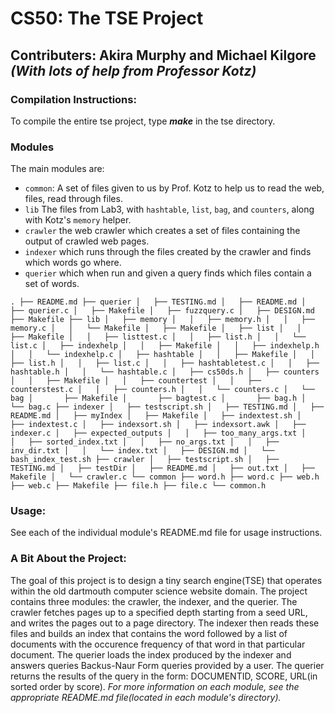 # CS50: The TSE Project

## Contributers: Akira Murphy and Michael Kilgore _(With lots of help from Professor Kotz)_

### Compilation Instructions:
To compile the entire tse project, type _**make**_ in the tse directory.

### Modules
The main modules are:
* `common`: A set of files given to us by Prof. Kotz to help us to read the web, files, read through files.
* `lib` The files from Lab3, with `hashtable`, `list`, `bag`, and `counters`, along with Kotz's `memory` helper.
* `crawler` the web crawler which creates a set of files containing the output of crawled web pages.
* `indexer` which runs through the files created by the crawler and finds which words go where.
* `querier` which when run and given a query finds which files contain a set of words. 

`.
├── README.md
├── querier
│   ├── TESTING.md
│   ├── README.md
│   ├── querier.c
│   ├── Makefile
│   ├── fuzzquery.c
│   ├── DESIGN.md
├── Makefile
├── lib
│   ├── memory
│   │   ├── memory.h
│   │   ├── memory.c
│   │   └── Makefile
│   ├── Makefile
│   ├── list
│   │   ├── Makefile
│   │   ├── listtest.c
│   │   ├── list.h
│   │   └── list.c
│   ├── indexhelp
│   │   ├── Makefile
│   │   ├── indexhelp.h
│   │   └── indexhelp.c
│   ├── hashtable
│   │   ├── Makefile
│   │   ├── list.h
│   │   ├── list.c
│   │   ├── hashtabletest.c
│   │   ├── hashtable.h
│   │   └── hashtable.c
│   ├── cs50ds.h
│   ├── counters
│   │   ├── Makefile
│   │   ├── countertest
│   │   ├── counterstest.c
│   │   ├── counters.h
│   │   └── counters.c
│   └── bag
│       ├── Makefile
│       ├── bagtest.c
│       ├── bag.h
│       └── bag.c
├── indexer
│   ├── testscript.sh
│   ├── TESTING.md
│   ├── README.md
│   ├── myIndex
│   ├── Makefile
│   ├── indextest.sh
│   ├── indextest.c
│   ├── indexsort.sh
│   ├── indexsort.awk
│   ├── indexer.c
│   ├── expected_outputs
│   │   ├── too_many_args.txt
│   │   ├── sorted_index.txt
│   │   ├── no_args.txt
│   │   ├── inv_dir.txt
│   │   └── index.txt
│   ├── DESIGN.md
│   └── bash_index_test.sh
├── crawler
│   ├── testscript.sh
│   ├── TESTING.md
│   ├── testDir
│   ├── README.md
│   ├── out.txt
│   ├── Makefile
│   └── crawler.c
└── common
    ├── word.h
    ├── word.c
    ├── web.h
    ├── web.c
    ├── Makefile
    ├── file.h
    ├── file.c
    └── common.h`

### Usage:
See each of the individual module's README.md file for usage instructions.

### A Bit About the Project:
The goal of this project is to design a tiny search engine(TSE) that operates within the old
dartmouth computer science website domain. The project contains three modules:
the crawler, the indexer, and the querier. The crawler fetches pages up to a specified depth starting from a 
seed URL, and writes the pages out to a page directory. The indexer then reads these files and
builds an index that contains the word followed by a list of documents with the occurence frequency
of that word in that particular document. The querier loads the index produced by the indexer
and answers queries Backus-Naur Form queries provided by a user. The querier returns the results of the query
in the form: DOCUMENTID, SCORE, URL(in sorted order by score). _For more information on each module, see the appropriate
README.md file(located in each module's directory)._